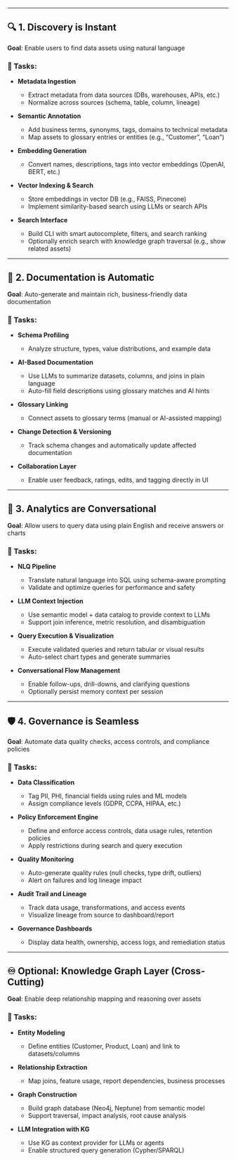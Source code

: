 
---

## 🔍 **1. Discovery is Instant**

**Goal**: Enable users to find data assets using natural language

### 🔹 Tasks:

* **Metadata Ingestion**

  * Extract metadata from data sources (DBs, warehouses, APIs, etc.)
  * Normalize across sources (schema, table, column, lineage)

* **Semantic Annotation**

  * Add business terms, synonyms, tags, domains to technical metadata
  * Map assets to glossary entries or entities (e.g., “Customer”, “Loan”)

* **Embedding Generation**

  * Convert names, descriptions, tags into vector embeddings (OpenAI, BERT, etc.)

* **Vector Indexing & Search**

  * Store embeddings in vector DB (e.g., FAISS, Pinecone)
  * Implement similarity-based search using LLMs or search APIs

* **Search Interface**

  * Build CLI with smart autocomplete, filters, and search ranking
  * Optionally enrich search with knowledge graph traversal (e.g., show related assets)

---

## 📝 **2. Documentation is Automatic**

**Goal**: Auto-generate and maintain rich, business-friendly data documentation

### 🔹 Tasks:

* **Schema Profiling**

  * Analyze structure, types, value distributions, and example data

* **AI-Based Documentation**

  * Use LLMs to summarize datasets, columns, and joins in plain language
  * Auto-fill field descriptions using glossary matches and AI hints

* **Glossary Linking**

  * Connect assets to glossary terms (manual or AI-assisted mapping)

* **Change Detection & Versioning**

  * Track schema changes and automatically update affected documentation

* **Collaboration Layer**

  * Enable user feedback, ratings, edits, and tagging directly in UI

---

## 💬 **3. Analytics are Conversational**

**Goal**: Allow users to query data using plain English and receive answers or charts

### 🔹 Tasks:

* **NLQ Pipeline**

  * Translate natural language into SQL using schema-aware prompting
  * Validate and optimize queries for performance and safety

* **LLM Context Injection**

  * Use semantic model + data catalog to provide context to LLMs
  * Support join inference, metric resolution, and disambiguation

* **Query Execution & Visualization**

  * Execute validated queries and return tabular or visual results
  * Auto-select chart types and generate summaries

* **Conversational Flow Management**

  * Enable follow-ups, drill-downs, and clarifying questions
  * Optionally persist memory context per session

---

## 🛡️ **4. Governance is Seamless**

**Goal**: Automate data quality checks, access controls, and compliance policies

### 🔹 Tasks:

* **Data Classification**

  * Tag PII, PHI, financial fields using rules and ML models
  * Assign compliance levels (GDPR, CCPA, HIPAA, etc.)

* **Policy Enforcement Engine**

  * Define and enforce access controls, data usage rules, retention policies
  * Apply restrictions during search and query execution

* **Quality Monitoring**

  * Auto-generate quality rules (null checks, type drift, outliers)
  * Alert on failures and log lineage impact

* **Audit Trail and Lineage**

  * Track data usage, transformations, and access events
  * Visualize lineage from source to dashboard/report

* **Governance Dashboards**

  * Display data health, ownership, access logs, and remediation status

---

## ♾️ Optional: **Knowledge Graph Layer (Cross-Cutting)**

**Goal**: Enable deep relationship mapping and reasoning over assets

### 🔹 Tasks:

* **Entity Modeling**

  * Define entities (Customer, Product, Loan) and link to datasets/columns

* **Relationship Extraction**

  * Map joins, feature usage, report dependencies, business processes

* **Graph Construction**

  * Build graph database (Neo4j, Neptune) from semantic model
  * Support traversal, impact analysis, root cause analysis

* **LLM Integration with KG**

  * Use KG as context provider for LLMs or agents
  * Enable structured query generation (Cypher/SPARQL)

